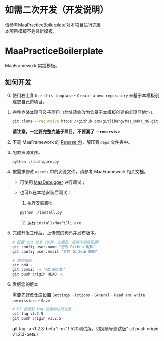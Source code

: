 # 如需二次开发（开发说明）

请参考[MaaPracticeBoilerplate](https://github.com/MaaXYZ/MaaPracticeBoilerplate),对本项目进行完善\
本项目模板不是最新模板，

# MaaPracticeBoilerplate

MaaFramework 实践模板。

## 如何开发

0. 使用右上角 `Use this template` - `Create a new repository` 来基于本模板创建您自己的项目。

1. 完整克隆本项目及子项目（地址请修改为您基于本模板创建的新项目地址）。

    ```bash
    git clone --recursive https://github.com/gitlihang/Maa_MHXY_MG.git
    ```

    **请注意，一定要完整克隆子项目，不要漏了 `--recursive`**

2. 下载 MaaFramework 的 [Release 包](https://github.com/MaaXYZ/MaaFramework/releases)，解压到 `deps` 文件夹中。

3. 配置资源文件。

    ```bash
    python ./configure.py
    ```

4. 按需求修改 `assets` 中的资源文件，请参考 MaaFramework 相关文档。

    - 可使用 [MaaDebugger](https://github.com/MaaXYZ/MaaDebugger) 进行调试；
    - 也可以在本地安装后测试：

        1. 执行安装脚本
           
      ```bash
      python ./install.py
      ```
      
        2. 运行 `install/MaaPiCli.exe`

5. 完成开发工作后，上传您的代码并发布版本。

    ```bash
    # 配置 git 信息（仅第一次需要，后续不用再配置）
    git config user.name "您的 GitHub 昵称"
    git config user.email "您的 GitHub 邮箱"
    
    # 提交修改
    git add .
    git commit -m "XX 新功能"
    git push origin HEAD -u
    ```

6. 发版您的版本

    需要先修改仓库设置 `Settings` - `Actions` - `General` - `Read and write permissions` - `Save`
    
    ```bash
    # CI 检测到 tag 会自动进行发版
    git tag v1.2.5
    git push origin v1.2.5
    ```
    git tag -a v1.2.3-beta.1 -m "1.520测试版，切换账号测试版"
    git push origin v1.2.3-beta.1